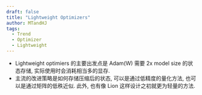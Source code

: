 ```yaml
---
draft: false
title: "Lightweight Optimizers"
author: MTandHJ
tags:
  - Trend
  - Optimizer
  - Lightweight
---
```


- Lightweight optimiers 的主要出发点是 Adam(W) 需要 2x model size 的状态存储, 实际使用时会消耗相当多的显存.
- 主流的改进策略是如何存储压缩后的状态, 可以是通过低精度的量化方法, 也可以是通过矩阵的低秩近似. 此外, 也有像 Lion 这样设计之初就更为轻量的方法.

<!-- 使用更高效的CSS加载方式 -->
<link rel="stylesheet" href="/css/timeline.css">

<div id="timeline">
  <!-- 时间线将由 JavaScript 自动生成 -->
</div>

<script>
// 时间线数据
window.timelineData = [

  {
    "date": "2024-12-27",
    "title": "Deepseek-v3",
    "description": "在大规模训练中采用了 BF16 的优化器",
    "paperUrl": "https://arxiv.org/abs/2412.19437",
    "imageUrl": "https://raw.githubusercontent.com/MTandHJ/blog_source/master/images/20250703163736.png",
    "importance": "seminal"
  },

  {
    "date": "2024-07-11",
    "title": "Q-GaLore",
    "description": "对 GaLore 进一步施加低精度量化",
    "paperUrl": "/posts/q-galore/",
    "imageUrl": "https://raw.githubusercontent.com/MTandHJ/blog_source/master/images/20250507105629.png",
    "importance": "emmm"
  },

  {
    "date": "2024-06-24",
    "title": "Adam-Mini",
    "description": "发现 block-wise adaptive learning rate 的优势",
    "paperUrl": "https://arxiv.org/abs/2406.16793",
    "imageUrl": "https://raw.githubusercontent.com/MTandHJ/blog_source/master/images/20250703163935.png",
    "importance": "novel"
  },

  {
    "date": "2024-05-24",
    "title": "MicroAdam",
    "description": "通过梯度稀疏化以及 error compensation 实现轻量的优化器",
    "paperUrl": "/posts/microadam/",
    "imageUrl": "https://raw.githubusercontent.com/MTandHJ/blog_source/master/images/20250507173052.png",
    "importance": "emmm"
  },

  {
    "date": "2024-04-03",
    "title": "BAdam",
    "description": "Block corrdinate descent 来节约显存开销",
    "paperUrl": "https://arxiv.org/abs/2404.02827",
    "imageUrl": "https://raw.githubusercontent.com/MTandHJ/blog_source/master/images/20250703164123.png",
    "importance": "emmm"
  },

  {
    "date": "2024-03-06",
    "title": "GaLore",
    "description": "Low-rank state, 理论上等价于 LoRA",
    "paperUrl": "/posts/galore/",
    "imageUrl": "https://raw.githubusercontent.com/MTandHJ/blog_source/master/images/20250507104959.png",
    "importance": "novel"
  },

  {
    "date": "2023-09-04",
    "title": "4-bit Optimizer",
    "description": "Dynamic Exponent/Linear+",
    "paperUrl": "https://arxiv.org/abs/2309.01507",
    "imageUrl": "https://raw.githubusercontent.com/MTandHJ/blog_source/master/images/20250703164238.png",
    "importance": "novel"
  },

  {
    "date": "2023-02-13",
    "title": "Lion",
    "description": "符号梯度更新",
    "paperUrl": "https://arxiv.org/abs/2302.06675",
    "imageUrl": "https://raw.githubusercontent.com/MTandHJ/blog_source/master/images/20250703164446.png",
    "importance": "seminal"
  },

  {
    "date": "2021-10-06",
    "title": "8-bit Optimizer",
    "description": "Block-wise Dynamic Exponent quantization",
    "paperUrl": "https://arxiv.org/abs/2110.02861",
    "imageUrl": "https://raw.githubusercontent.com/MTandHJ/blog_source/master/images/20250703164519.png",
    "importance": "seminal"
  },

  {
    "date": "2021-02-04",
    "title": "1-bit Adam",
    "description": "本质上是 Adam 预训练 + 1-bit SGD",
    "paperUrl": "/posts/1-bit-adam/",
    "imageUrl": "https://raw.githubusercontent.com/MTandHJ/blog_source/master/images/20250507172614.png",
    "importance": "emmm"
  },

  {
    "date": "2019-01-30",
    "title": "SM3",
    "description": "同一集合的状态共享 (集合可以是行和列的形式) ",
    "paperUrl": "https://arxiv.org/abs/1901.11150",
    "imageUrl": "https://raw.githubusercontent.com/MTandHJ/blog_source/master/images/20250703164642.png",
    "importance": "novel"
  },

  {
    "date": "2018-04-11",
    "title": "Adafactor",
    "description": "row-wise, col-wise 的二阶状态, 以及一些自适应的改进",
    "paperUrl": "https://arxiv.org/abs/1804.04235",
    "imageUrl": "https://raw.githubusercontent.com/MTandHJ/blog_source/master/images/20250703164731.png",
    "importance": "seminal"
  },

  {
    "date": "2014-01-01",
    "title": "1-bit SGD",
    "description": "将误差补偿用于梯度的 allreduce, 减小通信代价",
    "paperUrl": "/posts/1-bit-adam/",
    "imageUrl": "https://raw.githubusercontent.com/MTandHJ/blog_source/master/images/20250507172614.png",
    "importance": "seminal"
  },

];
</script>

<!-- 使用defer属性延迟执行脚本，不阻塞页面渲染 -->
<script src="/js/timeline.js" defer></script>